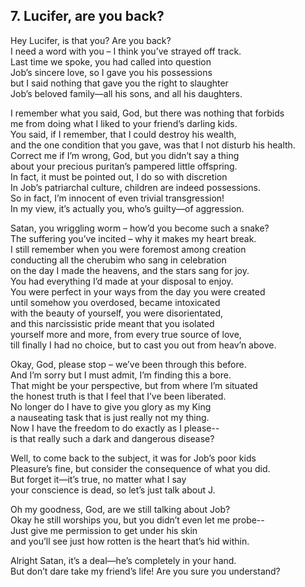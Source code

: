## 7.	Lucifer, are you back?  
  
Hey Lucifer, is that you? Are you back?  
I need a word with you – I think you’ve strayed off track.  
Last time we spoke, you had called into question  
Job’s sincere love, so I gave you his possessions  
but I said nothing that gave you the right to slaughter  
Job’s beloved family—all his sons, and all his daughters.  
  
I remember what you said, God, but there was nothing that forbids  
me from doing what I liked to your friend’s darling kids.  
You said, if I remember, that I could destroy his wealth,  
and the one condition that you gave, was that I not disturb his health.  
Correct me if I’m wrong, God, but you didn’t say a thing  
about your precious puritan’s pampered little offspring.  
In fact, it must be pointed out, I do so with discretion  
In Job’s patriarchal culture, children are indeed possessions.  
So in fact, I’m innocent of even trivial transgression!  
In my view, it’s actually you, who’s guilty—of aggression.  
  
Satan, you wriggling worm – how’d you become such a snake?  
The suffering you’ve incited – why it makes my heart break.  
I still remember when you were foremost among creation  
conducting all the cherubim who sang in celebration  
on the day I made the heavens, and the stars sang for joy.  
You had everything I’d made at your disposal to enjoy.  
You were perfect in your ways from the day you were created  
until somehow you overdosed, became intoxicated  
with the beauty of yourself, you were disorientated,  
and this narcissistic pride meant that you isolated  
yourself more and more, from every true source of love,  
till finally I had no choice, but to cast you out from heav’n above.  
  
Okay, God, please stop – we’ve been through this before.  
And I’m sorry but I must admit, I’m finding this a bore.  
That might be your perspective, but from where I’m situated  
the honest truth is that I feel that I’ve been liberated.  
No longer do I have to give you glory as my King  
a nauseating task that is just really not my thing.  
Now I have the freedom to do exactly as I please--  
is that really such a dark and dangerous disease?  
  
Well, to come back to the subject, it was for Job’s poor kids  
Pleasure’s fine, but consider the consequence of what you did.  
But forget it—it’s true, no matter what I say  
your conscience is dead, so let’s just talk about J.  
  
Oh my goodness, God, are we still talking about Job?  
Okay he still worships you, but you didn’t even let me probe--  
Just give me permission to get under his skin  
and you’ll see just how rotten is the heart that’s hid within.  
  
Alright Satan, it’s a deal—he’s completely in your hand.  
But don’t dare take my friend’s life! Are you sure you understand?  
